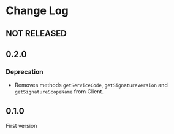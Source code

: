 # Change Log

## NOT RELEASED

## 0.2.0

### Deprecation

- Removes methods `getServiceCode`, `getSignatureVersion` and `getSignatureScopeName` from Client.

## 0.1.0

First version
